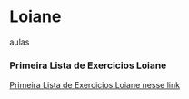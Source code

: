 # Loiane
aulas

### Primeira Lista de Exercicios Loiane
[Primeira Lista de Exercicios Loiane nesse link](https://i.imgur.com/yXvTYLG.jpg)
